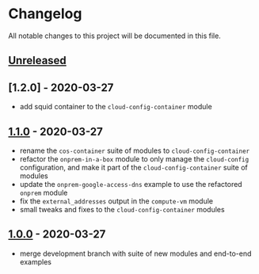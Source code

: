 # Changelog

All notable changes to this project will be documented in this file.

## [Unreleased]

## [1.2.0] - 2020-03-27

- add squid container to the `cloud-config-container` module

## [1.1.0] - 2020-03-27

- rename the `cos-container` suite of modules to `cloud-config-container`
- refactor the `onprem-in-a-box` module to only manage the `cloud-config` configuration, and make it part of the `cloud-config-container` suite of modules
- update the `onprem-google-access-dns` example to use the refactored `onprem` module
- fix the `external_addresses` output in the `compute-vm` module
- small tweaks and fixes to the `cloud-config-container` modules

## [1.0.0] - 2020-03-27

- merge development branch with suite of new modules and end-to-end examples

[Unreleased]: https://github.com/terraform-google-modules/cloud-foundation-fabric/compare/v1.0.0...HEAD
[1.1.0]: https://github.com/terraform-google-modules/cloud-foundation-fabric/compare/v1.0.0...v1.1.0
[1.0.0]: https://github.com/terraform-google-modules/cloud-foundation-fabric/compare/v0.1...v1.0
